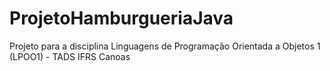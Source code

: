 # ProjetoHamburgueriaJava
Projeto para a disciplina Linguagens de Programação Orientada a Objetos 1 (LPOO1) - TADS IFRS Canoas
